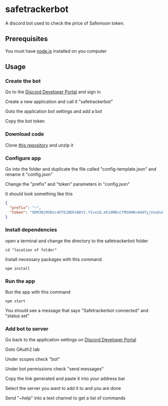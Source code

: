 # safetrackerbot

A discord bot used to check the price of Safemoon token.

## Prerequisites

You must have [node.js](https://nodejs.org/) installed on you computer

## Usage

### Create the bot

Go to the [Discord Developer Portal](https://discord.com/developers/applications) and sign in

Create a new application and call it "safetrackerbot"

Goto the application bot settings and add a bot

Copy the bot token

### Download code

Clone [this repository](https://github.com/NateXVI/safetrackerbot/archive/refs/heads/main.zip) and unzip it

### Configure app

Go into the folder and duplicate the file called "config-template.json" and rename it "config.json"

Change the "prefix" and "token" parameters in "config.json"

It should look something like this
```json
{
  "prefix": "~",
  "token": "ODM3NjM5Nzc4OTE2NDk5NDY2.YIve1Q.mh10MBsCfM50HNv4GHfyjVouOv8"
}
```

### Install dependencies

open a terminal and change the directory to the safetrackerbot folder
```
cd "location of folder"
```

Install necessary packages with this command

```
npm install
```

### Run the app

Run the app with this command
```
npm start
```

You should see a message that says "Safetrackerbot connected" and "status set"

### Add bot to server

Go back to the application settings on [Discord Developer Portal](https://discord.com/developers/applications)

Goto OAuth2 tab

Under scopes check "bot"

Under bot permissions check "send messages"

Copy the link generated and paste it into your address bar

Select the server you want to add it to and you are done

Send "~help" into a text channel to get a list of commands
